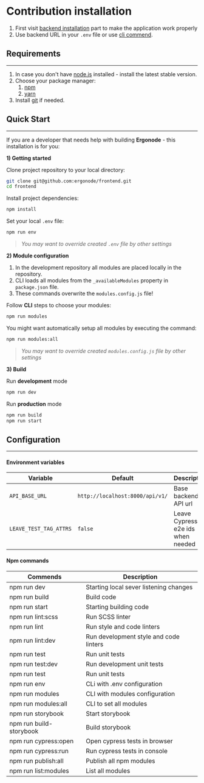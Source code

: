 # Contribution installation

<div class="Alert Alert--warning">

1. First visit [backend installation][be] part to make the application work properly<br>
2. Use backend URL in your `.env` file or use [cli commend](installation/frontend?id=configuration).

</div>

## Requirements
---

1. In case you don't have [node.js][node] installed - install the latest stable version.
2. Choose your package manager:
   1. [npm][npm]
   2. [yarn][yarn]
3. Install [git][git] if needed.

## Quick Start
---
If you are a developer that needs help with building **Ergonode** - this installation is for you:


**1) Getting started**

Clone project repository to your local directory:

```bash
git clone git@github.com:ergonode/frontend.git
cd frontend
```

Install project dependencies:

```bash
npm install
```

Set your local `.env` file:

```bash
npm run env
```
> *You may want to override created `.env` file by other settings*

**2) Module configuration**

<div class="Alert Alert--warning">

1. In the development repository all modules are placed locally in the repository.
2. CLI loads all modules from the `_availableModules` property in `package.json` file.
3. These commands overwrite the `modules.config.js` file!

</div>

Follow **CLI** steps to choose your modules:

```bash
npm run modules
```

You might want automatically setup all modules by executing the command:
```bash
npm run modules:all
```
> *You may want to override created `modules.config.js` file by other settings*

**3) Build**

Run **development** mode

```bash
npm run dev
```

Run **production** mode

```bash
npm run build
npm run start
```


## Configuration
---

#### Environment variables

| Variable    | Default | Description                   |
|-------------|---------|-------------------------------|
| ```API_BASE_URL``` | `http://localhost:8000/api/v1/` | Base backend API url  |
| ```LEAVE_TEST_TAG_ATTRS``` | `false` | Leave Cypress e2e ids when needed |



####  Npm commands

| Commends    | Description                            |
|-------------|----------------------------------------|
| npm run dev | Starting local sever listening changes |
| npm run build | Build code |
| npm run start | Starting building code |
| npm run lint:scss | Run SCSS linter |
| npm run lint | Run style and code linters |
| npm run lint:dev | Run development style and code linters |
| npm run test | Run unit tests |
| npm run test:dev | Run development unit tests |
| npm run test | Run unit tests |
| npm run env | CLi with .env configuration |
| npm run modules | CLI with modules configuration |
| npm run modules:all | CLI to set all modules |
| npm run storybook | Start storybook  |
| npm run build-storybook | Build storybook  |
| npm run cypress:open | Open cypress tests in browser  |
| npm run cypress:run | Run cypress tests in console |
| npm run publish:all | Publish all npm modules  |
| npm run list:modules | List all modules  |


[be]: installation/backend-contribution
[node]: https://nodejs.org/en/download/
[npm]: https://www.npmjs.com/get-npm
[yarn]: https://yarnpkg.com/en/
[git]: https://git-scm.com/downloads
[npm-ergo]: https://www.npmjs.com/search?q=keywords:ergonode-module